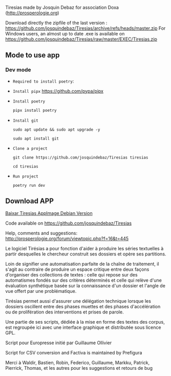 ﻿Tiresias made by Josquin Debaz for association Doxa (http://prosperologie.org)

Download directly the zipfile of the last version : https://github.com/josquindebaz/Tiresias/archive/refs/heads/master.zip
For Windows users, an almost up to date .exe is available on https://github.com/josquindebaz/Tiresias/raw/master/EXEC/Tiresias.zip

## Mode to use app

### Dev mode

- `Required to install poetry`:

* `Install pipx`
  https://github.com/pypa/pipx

* `Install poetry`

  ```bash
  pipx install poetry
  ```

* `Install git`

  ```
  sudo apt update && sudo apt upgrade -y

  sudo apt install git
  ```

* `Clone a project`

  ```
  git clone https://github.com/josquindebaz/Tiresias tiresias

  cd tiresias
  ```

* `Run project`
  ```
  poetry run dev
  ```

## Download APP

[Baixar Tiresias AppImage Debian Version](https://raw.githubusercontent.com/jacksonsr451/Tiresias/main/tiresias-x86_64.AppImage)

Code available on https://github.com/josquindebaz/Tiresias

Help, comments and suggestions: http://prosperologie.org/forum/viewtopic.php?f=16&t=445

Le logiciel Tirésias a pour fonction d'aider à produire les séries textuelles à partir desquelles le chercheur construit ses dossiers et opère ses partitions.

Loin de signifier une automatisation parfaite de la chaîne de traitement, il s'agit au contraire de produire un espace critique entre deux façons d'organiser des collections de textes : celle qui repose sur des automatismes fondés sur des critères déterminés et celle qui relève d'une évaluation synthétique basée sur la connaissance d'un dossier et l'angle de vue offert par une problématique.

Tirésias permet aussi d'assurer une délégation technique lorsque les dossiers oscillent entre des phases muettes et des phases d'accélération ou de prolifération des interventions et prises de parole.

Une partie de ses scripts, dédiée à la mise en forme des textes des corpus, est regroupée ici avec une interface graphique et distributée sous licence GPL.

Script pour Europresse initié par Guillaume Ollivier

Script for CSV conversion and Factiva is maintained by Prefigura

Merci à Waldir, Bastien, Robin, Federico, Guillaume, Markku, Patrick, Pierrick, Thomas, et les autres pour les suggestions et retours de bug
